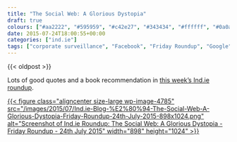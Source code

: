 ```yaml
---
title: "The Social Web: A Glorious Dystopia"
draft: true
colours: ["#aa2222", "#595959", "#c42e27", "#343434", "#ffffff", "#0a0a0a", "#ffffff"]
date: 2015-07-24T18:00:55+00:00
categories: ["ind.ie"]
tags: ["corporate surveillance", "Facebook", "Friday Roundup", "Google", "postcapitalism", "Reddit", "surveillance"]
---
```


{{< oldpost >}}

Lots of good quotes and a book recommendation in [this week’s Ind.ie roundup](https://ind.ie/blog/the-social-web-a-glorious-dystopia/).

[{{< figure class="aligncenter size-large wp-image-4785" src="/images/2015/07/Ind.ie-Blog-%E2%80%94-The-Social-Web-A-Glorious-Dystopia-Friday-Roundup-24th-July-2015-898x1024.png" alt="Screenshot of Ind.ie Roundup: The Social Web: A Glorious Dystopia - Friday Roundup - 24th July 2015" width="898" height="1024" >}}](https://ind.ie/blog/the-social-web-a-glorious-dystopia/)
